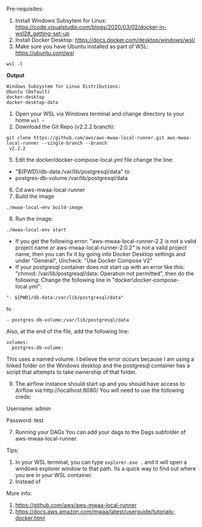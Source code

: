 Pre-requisites:

1. Install Windows Subsytem for Linux: https://code.visualstudio.com/blogs/2020/03/02/docker-in-wsl2#_getting-set-up
1. Install Docker Desktop: https://docs.docker.com/desktop/windows/wsl/
1. Make sure you have Ubuntu installed as part of WSL: https://ubuntu.com/wsl
```
wsl -l
```
**Output**
```
Windows Subsystem for Linux Distributions:
Ubuntu (Default)
docker-desktop
docker-desktop-data
```

1. Open your WSL via Windows terminal and change directory to your home
```wsl ~```
2. Download the Git Repo (v2.2.2 branch):
```
git clone https://github.com/aws/aws-mwaa-local-runner.git aws-mwaa-local-runner --single-branch --branch
 v2.2.2
```
5. Edit the docker/docker-compose-local.yml file
change the line:
- "${PWD}/db-data:/var/lib/postgresql/data"
to
- postgres-db-volume:/var/lib/postgresql/data

6. Cd aws-mwaa-local-runner
7. Build the image
```
./mwaa-local-env build-image
```
8. Run the image:
```
./mwaa-local-env start
```
* If you get the following error: "aws-mwaa-local-runner-2.2 is not a valid project name or aws-mwaa-local-runner-2.0.2" is not a valid project name, then you can fix it by going into Docker Desktop settings and under "General", Uncheck: "Use Docker Compose V2"
* If your postgresql container does not start up with an error like this: "chmod: /var/lib/postgresql/data: Operation not permitted", then do the following:
Change the following line in "docker\docker-compose-local.yml":
```
"- ${PWD}/db-data:/var/lib/postgresql/data"
```
to
```
- postgres-db-volume:/var/lib/postgresql/data
```
Also, at the end of the file, add the following line:
```
volumes:
  postgres-db-volume:    
```
This uses a named volume. I believe the error occurs because I am using a linked folder on the Windows desktop and the postgresql container has a script that attempts to take ownership of that folder.

9. The airflow instance should start up and you should have access to Airflow via:http://localhost:8080/
You will need to use the following creds:

Username: admin

Password: test

7. Running your DAGs
You can add your dags to the Dags subfolder of aws-mwaa-local-runner.

Tips:
1. In your WSL terminal, you can type ```explorer.exe .``` and it will open a windows explorer window to that path. Its a quick way to find out where you are in your WSL container.
2. Instead of 

More info:
1. https://github.com/aws/aws-mwaa-local-runner
2. https://docs.aws.amazon.com/mwaa/latest/userguide/tutorials-docker.html



